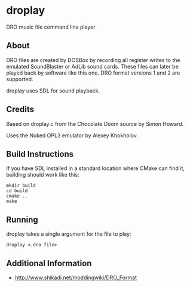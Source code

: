 # droplay
DRO music file command line player

## About

DRO files are created by DOSBox by recording all register writes to the emulated
SoundBlaster or AdLib sound cards. These files can later be played back by software
like this one. DRO format versions 1 and 2 are supported.

droplay uses SDL for sound playback.

## Credits

Based on droplay.c from the Chocolate Doom source by Simon Howard.

Uses the Nuked OPL3 emulator by Alexey Khokholov.

## Build Instructions

If you have SDL installed in a standard location where CMake can find it, building
should work like this:
```
mkdir build
cd build
cmake ..
make
```

## Running

droplay takes a single argument for the file to play:
```
droplay <.dro file>
```

## Additional Information
- http://www.shikadi.net/moddingwiki/DRO_Format

